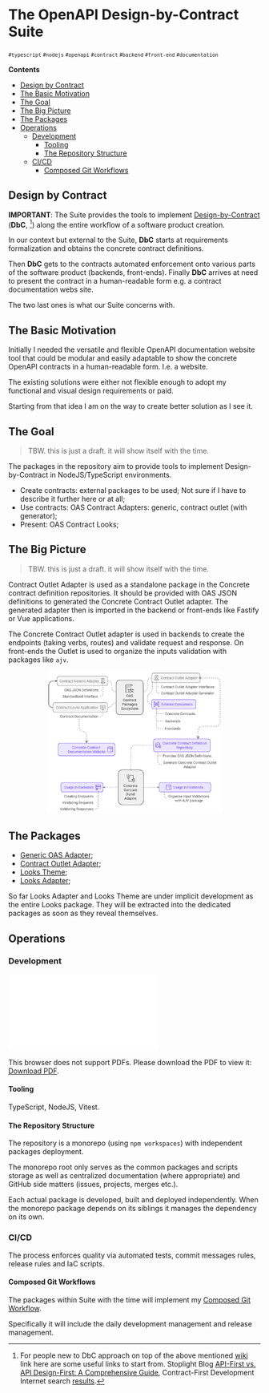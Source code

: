 # The OpenAPI Design-by-Contract Suite

<small>`#typescript` `#nodejs` `#openapi` `#contract` `#backend` `#front-end` `#documentation`</small>

**Contents**

- [Design by Contract](#design-by-contract)
- [The Basic Motivation](#the-basic-motivation)
- [The Goal](#the-goal)
- [The Big Picture](#the-big-picture)
- [The Packages](#the-packages)
- [Operations](#operations)
  - [Development](#development)
    - [Tooling](#tooling)
    - [The Repository Structure](#the-repository-structure)
  - [CI/CD](#cicd)
    - [Composed Git Workflows](#composed-git-workflows)

## Design by Contract

**IMPORTANT**: The Suite provides the tools to implement [Design-by-Contract](https://en.wikipedia.org/wiki/Design_by_contract) (**DbC**, [^1]) along the entire workflow of a software product creation.

In our context but external to the Suite, **DbC** starts at requirements formalization and obtains the concrete contract definitions.

Then **DbC** gets to the contracts automated enforcement onto various parts of the software product (backends, front-ends). Finally **DbC** arrives at need to present the contract in a human-readable form e.g. a contract documentation webs site.

The two last ones is what our Suite concerns with.

## The Basic Motivation

Initially I needed the versatile and flexible OpenAPI documentation website tool that could be modular and easily adaptable to show the concrete OpenAPI contracts in a human-readable form. I.e. a website.

The existing solutions were either not flexible enough to adopt my functional and visual design requirements or paid.

Starting from that idea I am on the way to create better solution as I see it.

## The Goal

> TBW. this is just a draft. it will show itself with the time.

The packages in the repository aim to provide tools to implement Design-by-Contract in NodeJS/TypeScript environments.

- Create contracts: external packages to be used; Not sure if I have to describe it further here or at all;
- Use contracts: OAS Contract Adapters: generic, contract outlet (with generator);
- Present: OAS Contract Looks;

## The Big Picture

> TBW. this is just a draft. it will show itself with the time.

Contract Outlet Adapter is used as a standalone package in the Concrete contract definition repositories. It should be provided with OAS JSON definitions to generated the Concrete Contract Outlet adapter. The generated adapter then is imported in the backend or front-ends like Fastify or Vue applications.

The Concrete Contract Outlet adapter is used in backends to create the endpoints (taking verbs, routes) and validate request and response. On front-ends the Outlet is used to organize the inputs validation with packages like `ajv`.

<div align="center">
  <img src="./.docs/bigger-picture-actual.svg" width="70%"/>
</div>

[^1]: For people new to DbC approach on top of the above mentioned [wiki](https://en.wikipedia.org/wiki/Design_by_contract) link here are some useful links to start from. Stoplight Blog [API-First vs. API Design-First: A Comprehensive Guide](https://blog.stoplight.io/api-first-vs-api-design-first-a-comprehensive-guide), Contract-First Development Internet search [results](https://duckduckgo.com/?q=Contract-First+Development).

## The Packages

- [Generic OAS Adapter](packages/adapters/generic);
- [Contract Outlet Adapter](packages/adapters/outlet);
- [Looks Theme](packages/looks);
- [Looks Adapter](packages/looks);

So far Looks Adapter and Looks Theme are under implicit development as the entire Looks package. They will be extracted into the dedicated packages as soon as they reveal themselves.

## Operations

### Development

<object data="./.docs/development-plan-overview.pdf" type="application/pdf" width="100%">
    <embed src="./.docs/development-plan-overview.pdf">
        <p>This browser does not support PDFs. Please download the PDF to view it: <a href="./.docs/development-plan-overview.pdf">Download PDF</a>.</p>
    </embed>
</object>

#### Tooling

TypeScript, NodeJS, Vitest.

#### The Repository Structure

The repository is a monorepo (using `npm workspaces`) with independent packages deployment.

The monorepo root only serves as the common packages and scripts storage as well as centralized documentation (where appropriate) and GitHub side matters (issues, projects, merges etc.).

Each actual package is developed, built and deployed independently. When the monorepo package depends on its siblings it manages the dependency on its own.

### CI/CD

The process enforces quality via automated tests, commit messages rules, release rules and IaC scripts.

#### Composed Git Workflows

The packages within Suite with the time will implement my [Composed Git Workflow](https://github.com/progressing-explorations/shared/tree/master/composed-git-workflows#composed-git-workflows).

Specifically it will include the daily development management and release management.
